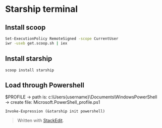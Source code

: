 # Starship terminal

## Install scoop

```bash
Set-ExecutionPolicy RemoteSigned -scope CurrentUser
iwr -useb get.scoop.sh | iex
```

## Install starship

```
scoop install starship
```

## Load through Powershell

$PROFILE
-> path is: c:\Users\{username}\Documents\WindowsPowerShell\
-> create file: Microsoft.PowerShell_profile.ps1


```
Invoke-Expression (&starship init powershell)
```

> Written with [StackEdit](https://stackedit.io/).
<!--stackedit_data:
eyJoaXN0b3J5IjpbLTgxMDMwNDQ5Nl19
-->